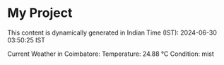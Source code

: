 # My Project

This content is dynamically generated in Indian Time (IST): 2024-06-30 03:50:25 IST


Current Weather in Coimbatore:
Temperature: 24.88 °C
Condition: mist

